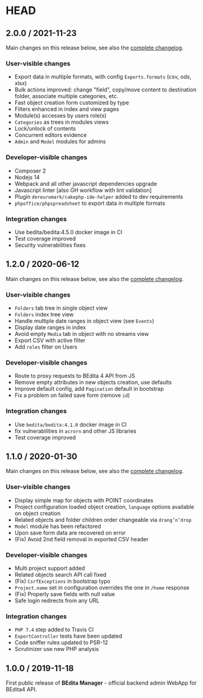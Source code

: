 
# HEAD
## 2.0.0 / 2021-11-23

Main changes on this release below, see also the [complete changelog](https://github.com/bedita/manager/compare/v1.2.0...v2.0.0).

### User-visible changes

 * Export data in multiple formats, with config `Exports.formats` (csv, ods, xlsx)
 * Bulk actions improved: change "field", copy/move content to destination folder, associate multiple categories, etc.
 * Fast object creation form customized by type
 * Filters enhanced in index and view pages
 * Module(s) accesses by users role(s)
 * `Categories` as trees in modules views
 * Lock/unlock of contents
 * Concurrent editors evidence
 * `Admin` and `Model` modules for admins

### Developer-visible changes

 * Composer 2
 * Nodejs 14
 * Webpack and all other javascript dependencies upgrade
 * Javascript linter [also GH workflow with lint validation]
 * Plugin `dereuromark/cakephp-ide-helper` added to dev requirements
 * `phpoffice/phpspreadsheet` to export data in multiple formats

### Integration changes

 * Use bedita/bedita:4.5.0 docker image in CI
 * Test coverage improved
 * Security vulnerabilities fixes

## 1.2.0 / 2020-06-12

Main changes on this release below, see also the [complete changelog](https://github.com/bedita/manager/compare/v1.1.0...v1.2.0).

### User-visible changes

* `Folders` tab tree in single object view
* `Folders` index tree view
* Handle multiple date ranges in object view (see `Events`)
* Display date ranges in index
* Avoid empty `Media` tab in object with no streams view
* Export CSV with active filter
* Add `roles` filter on Users

### Developer-visible changes

* Route to proxy requests to BEdita 4 API from JS
* Remove empty attributes in new objects creation, use defaults
* Improve default config, add `Pagination` default in bootstrap
* Fix a problem on failed save form (remove `id`)

### Integration changes

* Use `bedita/bedita:4.1.0` docker image in CI
* fix vulnerabilities in `acrorn` and other JS libraries
* Test coverage improved


## 1.1.0 / 2020-01-30

Main changes on this release below, see also the [complete changelog](https://github.com/bedita/manager/compare/v1.0.0...v1.1.0).

### User-visible changes

* Display simple map for objects with POINT coordinates
* Project configuration loaded object creation, `language` options available on object creation
* Related objects and folder children order changeable via `drang’n’drop`
* `Model` module has been refactored
* Upon save form data are recovered on error
* (Fix) Avoid 2nd field removal in exported CSV header

### Developer-visible changes

* Multi project support added
* Related objects search API call fixed
* (Fix) `CsrfExceptions` in bootstrap typo
* `Project.name`  set in configuration overrides the one in `/home` response
* (Fix) Properly save fields with null value
* Safe login redirects from any URL

### Integration changes

* `PHP 7.4` step added to Travis CI
* `ExportController` tests have been updated
* Code sniffer rules updated to PSR-12
* Scrutinizer use new PHP analysis

## 1.0.0 / 2019-11-18

First public release of **BEdita Manager** - official backend admin WebApp for BEdita4 API.

